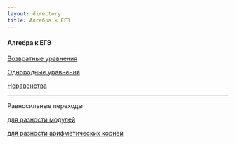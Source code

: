 ```yaml
---
layout: directory
title: Алгебра к ЕГЭ
---
```


#### Алгебра к ЕГЭ

[Возвратные уравнения](https://igorlsemenov.ru/math/алгебра/егэ/возвратные_уравнения/1)

[Однородные уравнения](https://igorlsemenov.ru/math/алгебра/егэ/однородные_ур-ния/1)

[Неравенства](https://igorlsemenov.ru/math/алгебра/егэ/нер-ва/1)

--- ---

Равносильные переходы

[для разности модулей](https://igorlsemenov.ru/math/алгебра/егэ/равносильные_переходы/1)

[для разности арифметических корней](https://igorlsemenov.ru/math/алгебра/егэ/равносильные_переходы/2)
